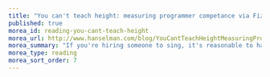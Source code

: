 ```yaml
---
title: "You can't teach height: measuring programmer competance via FizzBuzz"
published: true
morea_id: reading-you-cant-teach-height
morea_url: http://www.hanselman.com/blog/YouCantTeachHeightMeasuringProgrammerCompetenceViaFizzBuzz.aspx
morea_summary: "If you're hiring someone to sing, it's reasonable to have them sing at the interview. "
morea_type: reading
morea_sort_order: 7
---
```


